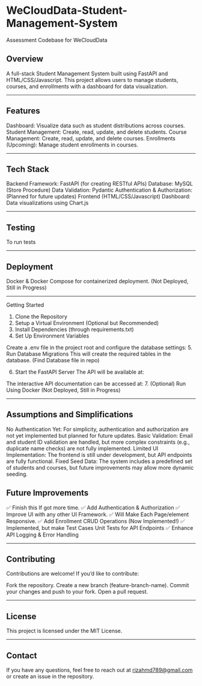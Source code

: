 # WeCloudData-Student-Management-System
Assessment Codebase for WeCloudData


## Overview
A full-stack Student Management System built using FastAPI and HTML/CSS/Javascript. This project allows users to manage students, courses, and enrollments with a dashboard for data visualization.

---


## Features

Dashboard: Visualize data such as student distributions across courses.
Student Management: Create, read, update, and delete students.
Course Management: Create, read, update, and delete courses.
Enrollments (Upcoming): Manage student enrollments in courses.

---


## Tech Stack

Backend
Framework: FastAPI (for creating RESTful APIs)
Database: MySQL (Store Procedure)
Data Validation: Pydantic
Authentication & Authorization: (Planned for future updates)
Frontend (HTML/CSS/Javascript)
Dashboard: Data visualizations using Chart.js

---


## Testing
To run tests

---


## Deployment
Docker & Docker Compose for containerized deployment. (Not Deployed, Still in Progress)

---


Getting Started
1. Clone the Repository
2. Setup a Virtual Environment (Optional but Recommended)
3. Install Dependencies (through requirements.txt)
4. Set Up Environment Variables

Create a .env file in the project root and configure the database settings:
5. Run Database Migrations
    This will create the required tables in the database. (Find Database file in repo)

6. Start the FastAPI Server
    The API will be available at:

The interactive API documentation can be accessed at:
7. (Optional) Run Using Docker (Not Deployed, Still in Progress)

---


## Assumptions and Simplifications
No Authentication Yet: For simplicity, authentication and authorization are not yet implemented but planned for future updates.
Basic Validation: Email and student ID validation are handled, but more complex constraints (e.g., duplicate name checks) are not fully implemented.
Limited UI Implementation: The frontend is still under development, but API endpoints are fully functional.
Fixed Seed Data: The system includes a predefined set of students and courses, but future improvements may allow more dynamic seeding.




## Future Improvements
✅ Finish this If got more time.
✅ Add Authentication & Authorization
✅ Improve UI with any other UI Framework.
✅ Will Make Each Page/element Responsive.
✅ Add Enrollment CRUD Operations (Now Implemented!)
✅ Implemented, but make Test Cases Unit Tests for API Endpoints
✅ Enhance API Logging & Error Handling

---


## Contributing
Contributions are welcome! If you’d like to contribute:

Fork the repository.
Create a new branch (feature-branch-name).
Commit your changes and push to your fork.
Open a pull request.

---


## License
This project is licensed under the MIT License.

---


## Contact
If you have any questions, feel free to reach out at rizahmd789@gmail.com or create an issue in the repository.